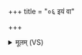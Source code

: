 +++
title = "०६ इयं वा"

+++
<details><summary>मूलम् (VS)</summary>

इ॒यं वा उ॑पृथि॒वी बृह॒स्पति॒र्द्यौरे॒वेन्द्रः॑ ॥
</details>